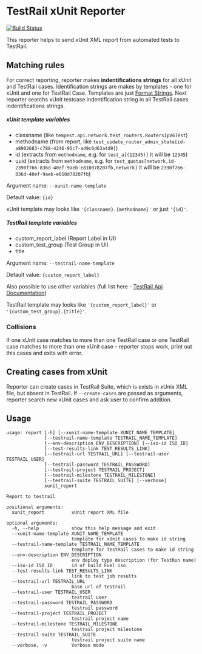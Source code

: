 # TestRail xUnit Reporter

[![Build Status](https://travis-ci.org/gdyuldin/testrail_reporter.svg?branch=master)](https://travis-ci.org/gdyuldin/testrail_reporter)

This reporter helps to send xUnit XML report from automated tests to TestRail.

## Matching rules

For correct reporting, reporter makes **indentifications strings** for all xUnit and TestRail cases. Identification strings are makes by templates - one for xUnit and one for TestRail Case. Templates are just [Format Strings](https://docs.python.org/2/library/string.html#format-string-syntax). Next reporter searchs xUnit testcase indentification string in all TestRail cases indentifications strings.

##### xUnit template variables

* classname (like `tempest.api.network.test_routers.RoutersIpV6Test`)
* methodname (from report, like `test_update_router_admin_state[id-a8902683-c788-4246-95c7-ad9c6d63a4d9]`)
* id (extracts from `methodname`, e.g. for `test_a[(12345)]` it will be `12345`)
* uuid (extracts from `methodname`, e.g. for `test_quotas[network,id-2390f766-836d-40ef-9aeb-e810d78207fb,network]` it will be `2390f766-836d-40ef-9aeb-e810d78207fb`)

Argument name: `--xunit-name-template`

Default value: `{id}`

xUnit template may looks like `'{classname}.{methodname}'` or just `'{id}'`.

##### TestRail template variables

* custom_report_label (Report Label in UI)
* custom_test_group (Test Group in UI)
* title


Argument name: `--testrail-name-template`

Default value:  `{custom_report_label}`

Also possible to use other variables (full list here - [TestRail Api Documentation](http://docs.gurock.com/testrail-api2/reference-cases#get_case))

TestRail template may looks like `'{custom_report_label}'` or `'{custom_test_group}.{title}'`.


### Collisions

If one xUnit case matches to more than one TestRail case or one TestRail case matches to more than one xUnit case - reporter stops work, print out this cases and exits with error.

## Creating cases from xUnit

Reporter can create cases in TestRail Suite, which is exists in xUnix XML file, but absent in TestRail. If `--create-cases` are passed as arguments, reporter search new xUnit cases and ask user to confirm addition.

## Usage

```
usage: report [-h] [--xunit-name-template XUNIT_NAME_TEMPLATE]
              [--testrail-name-template TESTRAIL_NAME_TEMPLATE]
              [--env-description ENV_DESCRIPTION] [--iso-id ISO_ID]
              [--test-results-link TEST_RESULTS_LINK]
              [--testrail-url TESTRAIL_URL] [--testrail-user TESTRAIL_USER]
              [--testrail-password TESTRAIL_PASSWORD]
              [--testrail-project TESTRAIL_PROJECT]
              [--testrail-milestone TESTRAIL_MILESTONE]
              [--testrail-suite TESTRAIL_SUITE] [--verbose]
              xunit_report

Report to testrail

positional arguments:
  xunit_report          xUnit report XML file

optional arguments:
  -h, --help            show this help message and exit
  --xunit-name-template XUNIT_NAME_TEMPLATE
                        template for xUnit cases to make id string
  --testrail-name-template TESTRAIL_NAME_TEMPLATE
                        template for TestRail cases to make id string
  --env-description ENV_DESCRIPTION
                        env deploy type description (for TestRun name)
  --iso-id ISO_ID       id of build Fuel iso
  --test-results-link TEST_RESULTS_LINK
                        link to test job results
  --testrail-url TESTRAIL_URL
                        base url of testrail
  --testrail-user TESTRAIL_USER
                        testrail user
  --testrail-password TESTRAIL_PASSWORD
                        testrail password
  --testrail-project TESTRAIL_PROJECT
                        testrail project name
  --testrail-milestone TESTRAIL_MILESTONE
                        testrail project milestone
  --testrail-suite TESTRAIL_SUITE
                        testrail project suite name
  --verbose, -v         Verbose mode
```
